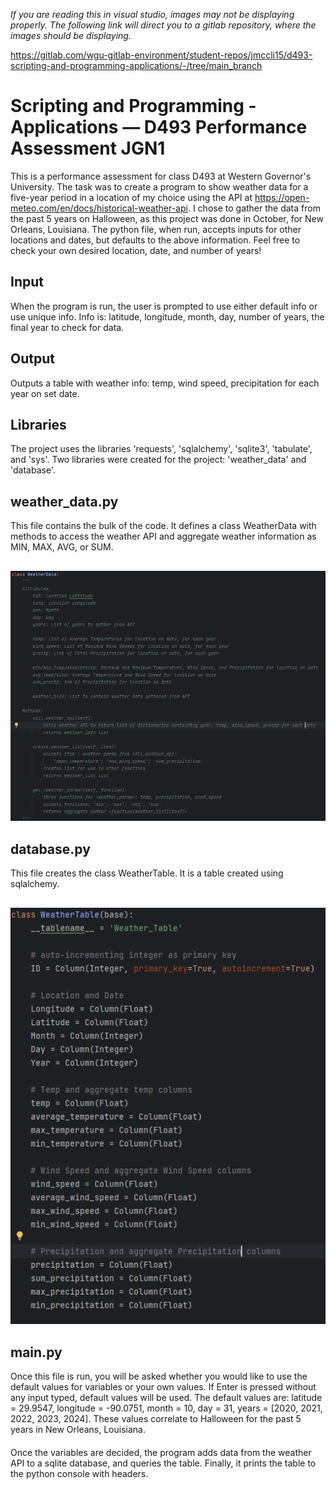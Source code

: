 _If you are reading this in visual studio, images may not be displaying properly. The following link will direct you to 
a gitlab repository, where the images should be displaying._

https://gitlab.com/wgu-gitlab-environment/student-repos/jmccli15/d493-scripting-and-programming-applications/-/tree/main_branch

# Scripting and Programming - Applications — D493 Performance Assessment JGN1

This is a performance assessment for class D493 at Western Governor's University. The task was to create a program to 
show weather data for a five-year period in a location of my choice using the API at 
https://open-meteo.com/en/docs/historical-weather-api. I chose to gather the data from the past 5 years on Halloween, 
as this project was done in October, for New Orleans, Louisiana. The python file, when run, accepts inputs for other 
locations and dates, but defaults to the above information. Feel free to check your own desired location, date, and 
number of years!

## Input
When the program is run, the user is prompted to use either default info or use unique info. Info is: latitude, 
longitude, month, day, number of years, the final year to check for data.

## Output
Outputs a table with weather info: temp, wind speed, precipitation for each year on set date.

## Libraries

The project uses the libraries 'requests', 'sqlalchemy', 'sqlite3', 'tabulate', and 'sys'. Two libraries were created 
for the project: 'weather_data' and 'database'.
## weather_data.py

This file contains the bulk of the code. It defines a class WeatherData with methods to access the weather API and 
aggregate weather information as MIN, MAX, AVG, or SUM.
##

![WeatherData_docstring.png](Images/WeatherData_docstring.png)

## database.py
This file creates the class WeatherTable. It is a table created using sqlalchemy.
## 
![WeatherTable_class.png](Images/WeatherTable_class.png)
## main.py
Once this file is run, you will be asked whether you would like to use the default values for variables or your own 
values. If Enter is pressed without any input typed, default values will be used. The default values are: 
latitude = 29.9547, longitude = -90.0751, month = 10, day = 31, years = [2020, 2021, 2022, 2023, 2024]. 
These values correlate to Halloween for the past 5 years in New Orleans, Louisiana.
####
Once the variables are decided, the program adds data from the weather API to a sqlite database, and queries the table. 
Finally, it prints the table to the python console with headers.